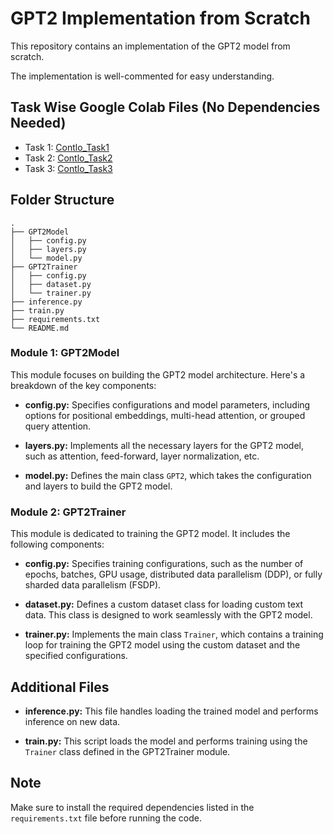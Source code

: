 # GPT2 Implementation from Scratch

This repository contains an implementation of the GPT2 model from scratch.

The implementation is well-commented for easy understanding.

## Task Wise Google Colab Files (No Dependencies Needed)

- Task 1: [Contlo_Task1](https://colab.research.google.com/drive/1expHE4mK_IwMGBTkRxc4TffRc1LCBvJf?usp=sharing)
- Task 2: [Contlo_Task2](https://colab.research.google.com/drive/1ZdhHXWVUbpYty4C4-HWXHXyICSOm-Xkk?usp=sharing)
- Task 3: [Contlo_Task3](https://colab.research.google.com/drive/1zHPlYoM2surlVKsqfr5OZ1sI2MOV5ld7?usp=sharing)

## Folder Structure
```
.
├── GPT2Model
│   ├── config.py
│   ├── layers.py
│   └── model.py
├── GPT2Trainer
│   ├── config.py
│   ├── dataset.py
│   └── trainer.py
├── inference.py
├── train.py
├── requirements.txt
└── README.md
```



### Module 1: GPT2Model

This module focuses on building the GPT2 model architecture. Here's a breakdown of the key components:

- **config.py:** Specifies configurations and model parameters, including options for positional embeddings, multi-head attention, or grouped query attention.

- **layers.py:** Implements all the necessary layers for the GPT2 model, such as attention, feed-forward, layer normalization, etc.

- **model.py:** Defines the main class `GPT2`, which takes the configuration and layers to build the GPT2 model.

### Module 2: GPT2Trainer

This module is dedicated to training the GPT2 model. It includes the following components:

- **config.py:** Specifies training configurations, such as the number of epochs, batches, GPU usage, distributed data parallelism (DDP), or fully sharded data parallelism (FSDP).

- **dataset.py:** Defines a custom dataset class for loading custom text data. This class is designed to work seamlessly with the GPT2 model.

- **trainer.py:** Implements the main class `Trainer`, which contains a training loop for training the GPT2 model using the custom dataset and the specified configurations.

## Additional Files

- **inference.py:** This file handles loading the trained model and performs inference on new data.

- **train.py:** This script loads the model and performs training using the `Trainer` class defined in the GPT2Trainer module.

## Note 

Make sure to install the required dependencies listed in the `requirements.txt` file before running the code.


